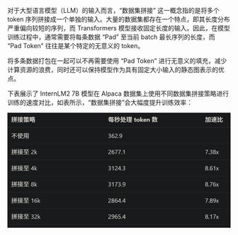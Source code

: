 对于大型语言模型（LLM）的输入而言，“数据集拼接” 这一概念指的是将多个 token 序列拼接成一个单独的输入。大量的数据集都存在一个特点，即其长度分布严重偏向较短的序列，而 Transformers 模型接收固定长度的输入。因此，在模型训练过程中，通常需要将每条数据 “Pad” 至当前 batch 最长序列的长度，而 “Pad Token” 往往是某个特定的无意义的 token。

将多条数据打包在一起可以不再需要使用 “Pad Token” 进行无意义的填充，减少计算资源的浪费，同时还可以保持模型作为具有固定大小输入的静态图表示的优点。

下表展示了 InternLM2 7B 模型在 Alpaca 数据集上使用不同数据集拼接策略进行训练的速度对比，如表所示，“数据集拼接”会大幅度提升训练效率：

![](.03_数据拼接_images/加速比.png)
